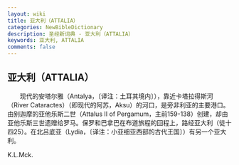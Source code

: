 ```yaml
---
layout: wiki
title: 亚大利（ATTALIA）
categories: NewBibleDictionary
description: 圣经新词典 - 亚大利（ATTALIA）
keywords: 亚大利, ATTALIA
comments: false
---
```


## 亚大利（ATTALIA）

　　现代的安塔尔雅（Antalya，〔译注：土耳其境内〕），靠近卡塔拉得斯河（River Cataractes）（即现代的阿苏，Aksu）的河口，是旁非利亚的主要港口。由别迦摩的亚他乐斯二世（Attalus II of Pergamum，主前159-138）创建，却由亚他乐斯三世遗赠给罗马。保罗和巴拿巴在布道旅程的回程上，路经亚大利（徒十四25）。在北吕底亚（Lydia，〔译注：小亚细亚西部的古代王国〕）有另一个亚大利。

K.L.Mck.






